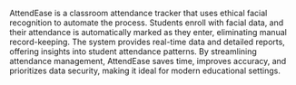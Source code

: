 AttendEase is a classroom attendance tracker that uses ethical facial recognition to automate the process. Students enroll with facial data, and their attendance is automatically marked as they enter, eliminating manual record-keeping. The system provides real-time data and detailed reports, offering insights into student attendance patterns. By streamlining attendance management, AttendEase saves time, improves accuracy, and prioritizes data security, making it ideal for modern educational settings.
